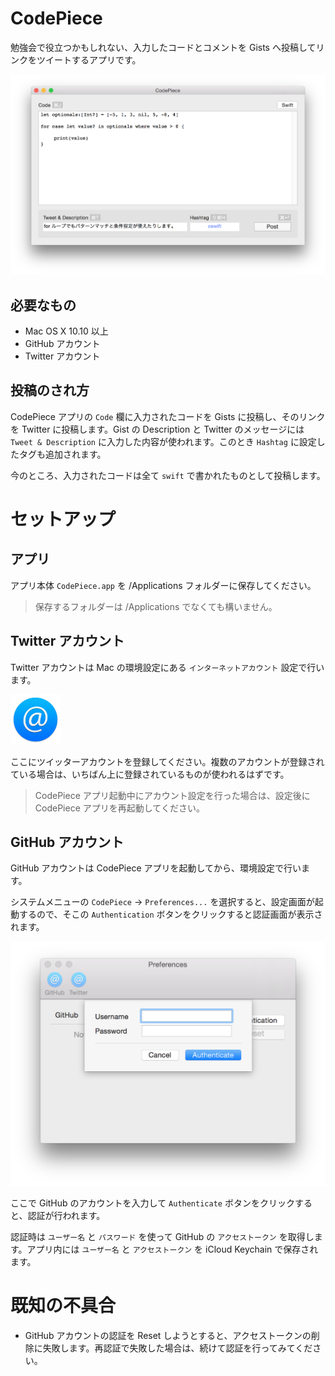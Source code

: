 # CodePiece

勉強会で役立つかもしれない、入力したコードとコメントを Gists へ投稿してリンクをツイートするアプリです。

![メイン画面](ss/main.png)

## 必要なもの

* Mac OS X 10.10 以上
* GitHub アカウント
* Twitter アカウント

## 投稿のされ方

CodePiece アプリの ```Code``` 欄に入力されたコードを Gists に投稿し、そのリンクを Twitter に投稿します。Gist の Description と Twitter のメッセージには ```Tweet & Description``` に入力した内容が使われます。このとき ```Hashtag``` に設定したタグも追加されます。

今のところ、入力されたコードは全て ```swift``` で書かれたものとして投稿します。

# セットアップ

## アプリ

アプリ本体 ```CodePiece.app``` を /Applications フォルダーに保存してください。

> 保存するフォルダーは /Applications でなくても構いません。

## Twitter アカウント

Twitter アカウントは Mac の環境設定にある ```インターネットアカウント``` 設定で行います。

![インターネットアカウント](ss/Icon.InternetAccounts.png)

ここにツイッターアカウントを登録してください。複数のアカウントが登録されている場合は、いちばん上に登録されているものが使われるはずです。

> CodePiece アプリ起動中にアカウント設定を行った場合は、設定後に CodePiece アプリを再起動してください。

## GitHub アカウント

GitHub アカウントは CodePiece アプリを起動してから、環境設定で行います。

システムメニューの ```CodePiece``` → ```Preferences...``` を選択すると、設定画面が起動するので、そこの ```Authentication``` ボタンをクリックすると認証画面が表示されます。

![環境設定](ss/preferences-github.png)

ここで GitHub のアカウントを入力して ```Authenticate``` ボタンをクリックすると、認証が行われます。

認証時は ```ユーザー名``` と ```パスワード``` を使って GitHub の ```アクセストークン``` を取得します。アプリ内には ```ユーザー名``` と ```アクセストークン``` を iCloud Keychain で保存されます。

# 既知の不具合

* GitHub アカウントの認証を Reset しようとすると、アクセストークンの削除に失敗します。再認証で失敗した場合は、続けて認証を行ってみてください。
